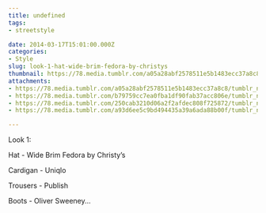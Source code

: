 ```yaml
---
title: undefined
tags:
- streetstyle

date: 2014-03-17T15:01:00.000Z
categories:
- Style
slug: look-1-hat-wide-brim-fedora-by-christys
thumbnail: https://78.media.tumblr.com/a05a28abf2578511e5b1483ecc37a8c8/tumblr_n2kxa73gbR1rhrm24o2_1280.jpg
attachments:
- https://78.media.tumblr.com/a05a28abf2578511e5b1483ecc37a8c8/tumblr_n2kxa73gbR1rhrm24o2_1280.jpg
- https://78.media.tumblr.com/b79759cc7ea0fba1df90fab37acc806e/tumblr_n2kxa73gbR1rhrm24o1_1280.jpg
- https://78.media.tumblr.com/250cab3210d06a2f2afdec808f725872/tumblr_n2kxa73gbR1rhrm24o4_1280.jpg
- https://78.media.tumblr.com/a93d6ee5c9bd494435a39a6ada88b00f/tumblr_n2kxa73gbR1rhrm24o3_1280.jpg

---
```


Look 1: 

  Hat - Wide Brim Fedora by Christy’s 

  Cardigan - Uniqlo 

  Trousers -  Publish 

  Boots - Oliver Sweeney...
